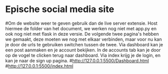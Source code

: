 # Epische social media site

#Om de website weer te geven gebruik dan de live server extensie. Host hiermee de folder van het document, we werken nog niet met app.py en ook nog niet met flask in deze versie. De volgende twee pagina's hebben we gemaakt, deze moeten we nog met elkaar verbinden, maar voor nu kan je door de urls te gebruiken switchen tussen de twee. Via dashboard kan je een post aanmaken en je account bekijken. In de accounts tab kan je door op de vogel te clicken terug naar dashboard. Via index krijg je de login, en kan je naar de sign up pagina. #http://127.0.0.1:5500/Dashboard.html #http://127.0.0.1:5500/index.html
